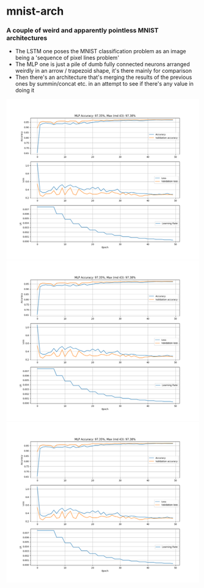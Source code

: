 # mnist-arch
### A couple of weird and apparently pointless MNIST architectures

 * The LSTM one poses the MNIST classification problem as an image being a 'sequence of pixel lines problem'
 * The MLP one is just a pile of dumb fully connected neurons arranged weirdly in an arrow / trapezoid shape, it's there mainly for comparison
 * Then there's an architecture that's merging the results of the previous ones by summin/concat etc. in an attempt to see if there's any value in doing it

[![MLP](https://raw.githubusercontent.com/adaptorel/mnist-arch/master/_graphs/mlp_mnist.png)](https://raw.githubusercontent.com/adaptorel/mnist-arch/master/_graphs/mlp_mnist.png)
[![LSTM](https://raw.githubusercontent.com/adaptorel/mnist-arch/master/_graphs/mlp_mnist.png)](https://raw.githubusercontent.com/adaptorel/mnist-arch/master/_graphs/lstm_mnist.png)
[![MLP w/ LSTM](https://raw.githubusercontent.com/adaptorel/mnist-arch/master/_graphs/mlp_mnist.png)](https://raw.githubusercontent.com/adaptorel/mnist-arch/master/_graphs/mlp_w__lstm_mnist.png)
